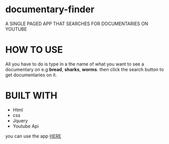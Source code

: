 # documentary-finder
A SINGLE PAGED APP THAT SEARCHES FOR DOCUMENTARIES ON YOUTUBE



# HOW TO USE

All you have to do is type in a the name of what you want to see a documentary on e.g **bread**, **sharks**, **worms**. then click the search button to get documentaries on it.


# BUILT WITH
 
* Html
* css
* Jquery
* Youtube Api


you can use the app [HERE](https://angelmikeal.github.io/documentary-finder/)